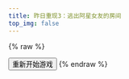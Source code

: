 ```yaml
---
title: 昨日重现3：逃出阿星女友的房间
top_img: false
---
```

{% raw %}
<div id="gameplayer"></div>
<script>
function loadgame() {
    document.getElementById("gameplayer").innerHTML='<embed width="640" height="480" src="esc3-e.swf" type="application/x-shockwave-flash"></embed>';
}
loadgame()
</script>
<button id="loadgame" class="btn-beautify block orange larger" onclick="loadgame()">重新开始游戏</button>
{% endraw %}